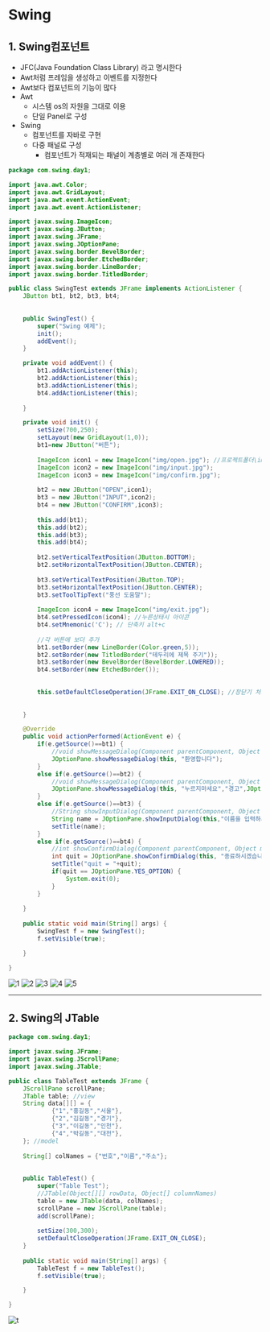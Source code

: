 # Swing
## 1. Swing컴포넌트
- JFC(Java Foundation Class Library) 라고 명시한다
- Awt처럼 프레임을 생성하고 이벤트를 지정한다
- Awt보다 컴포넌트의 기능이 많다
- Awt
  - 시스템 os의 자원을 그대로 이용
  - 단일 Panel로 구성
- Swing
  - 컴포넌트를 자바로 구현
  - 다중 패널로 구성
    - 컴포넌트가 적재되는 패널이 계층별로 여러 개 존재한다   

```java
package com.swing.day1;

import java.awt.Color;
import java.awt.GridLayout;
import java.awt.event.ActionEvent;
import java.awt.event.ActionListener;

import javax.swing.ImageIcon;
import javax.swing.JButton;
import javax.swing.JFrame;
import javax.swing.JOptionPane;
import javax.swing.border.BevelBorder;
import javax.swing.border.EtchedBorder;
import javax.swing.border.LineBorder;
import javax.swing.border.TitledBorder;

public class SwingTest extends JFrame implements ActionListener {
	JButton bt1, bt2, bt3, bt4;
	
	
	public SwingTest() {
		super("Swing 예제");
		init();
		addEvent();
	}

	private void addEvent() {
		bt1.addActionListener(this);
		bt2.addActionListener(this);
		bt3.addActionListener(this);
		bt4.addActionListener(this);
		
	}

	private void init() {
		setSize(700,250);
		setLayout(new GridLayout(1,0));
		bt1=new JButton("버튼");
		
		ImageIcon icon1 = new ImageIcon("img/open.jpg"); //프로젝트폴더\img폴더\open.jpg
		ImageIcon icon2 = new ImageIcon("img/input.jpg");
		ImageIcon icon3 = new ImageIcon("img/confirm.jpg");
		
		bt2 = new JButton("OPEN",icon1);
		bt3 = new JButton("INPUT",icon2);
		bt4 = new JButton("CONFIRM",icon3);
		
		this.add(bt1);
		this.add(bt2);
		this.add(bt3);
		this.add(bt4);
		
		bt2.setVerticalTextPosition(JButton.BOTTOM);
		bt2.setHorizontalTextPosition(JButton.CENTER);
		
		bt3.setVerticalTextPosition(JButton.TOP);
		bt3.setHorizontalTextPosition(JButton.CENTER);
		bt3.setToolTipText("풍선 도움말");
		
		ImageIcon icon4 = new ImageIcon("img/exit.jpg");
		bt4.setPressedIcon(icon4); //누른상태시 아이콘
		bt4.setMnemonic('C'); // 단축키 alt+c
		
		//각 버튼에 보더 추가
		bt1.setBorder(new LineBorder(Color.green,5));
		bt2.setBorder(new TitledBorder("테두리에 제목 주기"));
		bt3.setBorder(new BevelBorder(BevelBorder.LOWERED));
		bt4.setBorder(new EtchedBorder());
		
		
		this.setDefaultCloseOperation(JFrame.EXIT_ON_CLOSE); //창닫기 처리
		
		
	}

	@Override
	public void actionPerformed(ActionEvent e) {
		if(e.getSource()==bt1) {
			//void showMessageDialog(Component parentComponent, Object message
			JOptionPane.showMessageDialog(this, "환영합니다");
		}
		else if(e.getSource()==bt2) {
			//void showMessageDialog(Component parentComponent, Object message, String title, int messageType)
			JOptionPane.showMessageDialog(this, "누르지마세요","경고",JOptionPane.WARNING_MESSAGE);
		}
		else if(e.getSource()==bt3) {
			//String showInputDialog(Component parentComponent, Object message)
			String name = JOptionPane.showInputDialog(this,"이름을 입력하세요");
			setTitle(name);
		}
		else if(e.getSource()==bt4) {
			//int showConfirmDialog(Component parentComponent, Object message, String title, int optionType)
			int quit = JOptionPane.showConfirmDialog(this, "종료하시겠습니까?","종료",JOptionPane.YES_NO_OPTION);
			setTitle("quit = "+quit);
			if(quit == JOptionPane.YES_OPTION) {
				System.exit(0);
			}
		}
		
	}
	
	public static void main(String[] args) {
		SwingTest f = new SwingTest();
		f.setVisible(true);

	}

}

```
![1](https://user-images.githubusercontent.com/99188096/162100231-848ceb2f-a520-43f8-9404-96e2d682d48d.PNG)
![2](https://user-images.githubusercontent.com/99188096/162100242-15af3629-20f5-4d40-8111-9946c6e9c881.PNG)
![3](https://user-images.githubusercontent.com/99188096/162100246-c4c93c1e-b560-4155-90c0-216ff873c794.PNG)
![4](https://user-images.githubusercontent.com/99188096/162100250-cd4dcdf9-0b35-4238-8add-8328212ad97e.PNG)
![5](https://user-images.githubusercontent.com/99188096/162100252-af8d5c81-e99c-4620-9069-8bf72c248071.PNG)   

***

## 2. Swing의 JTable
```java
package com.swing.day1;

import javax.swing.JFrame;
import javax.swing.JScrollPane;
import javax.swing.JTable;

public class TableTest extends JFrame {
	JScrollPane scrollPane;
	JTable table; //view
	String data[][] = {
			{"1","홍길동","서울"},
			{"2","김길동","경기"},
			{"3","이길동","인천"},
			{"4","박길동","대전"},
	}; //model
	
	String[] colNames = {"번호","이름","주소"};
	
	
	public TableTest() {
		super("Table Test");
		//JTable(Object[][] rowData, Object[] columnNames)
		table = new JTable(data, colNames);
		scrollPane = new JScrollPane(table);
		add(scrollPane);
		
		setSize(300,300);
		setDefaultCloseOperation(JFrame.EXIT_ON_CLOSE);
	}
	
	public static void main(String[] args) {
		TableTest f = new TableTest();
		f.setVisible(true);

	}

}


```
![t](https://user-images.githubusercontent.com/99188096/162104211-4b942104-a0c3-4a87-b93b-eaa8f943c6c0.PNG)


